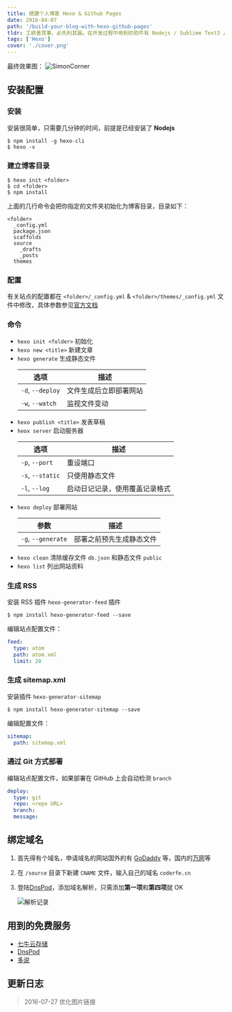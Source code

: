 ```yaml
---
title: 搭建个人博客 Hexo & Github Pages
date: 2016-04-07
path: '/build-your-blog-with-hexo-github-pages'
tldr: 工欲善其事，必先利其器。在开发过程中用到的软件有 Nodejs / Sublime Text3 / Git 等，参考资料主要是官方文档。
tags: ['Hexo']
cover: './cover.png'
---
```


最终效果图：
![SimonCorner](http://oaz5uxplb.bkt.clouddn.com/blog/blog-shot.png)

## 安装配置

### 安装

安装很简单，只需要几分钟的时间，前提是已经安装了 **Nodejs**

```
$ npm install -g hexo-cli
$ hexo -v
```

### 建立博客目录

```
$ hexo init <folder>
$ cd <folder>
$ npm install
```

上面的几行命令会把你指定的文件夹初始化为博客目录，目录如下：

<!-- more -->

```
<folder>
  _config.yml
  package.json
  scaffolds
  source
  	_drafts
  	_posts
  themes
```

### 配置

有关站点的配置都在 `<folder>/_config.yml` & `<folder>/themes/_config.yml` 文件中修改，具体参数参见[官方文档](https://hexo.io/zh-cn/docs/configuration.html)

### 命令

- `hexo init <folder>` 初始化
- `hexo new <title>` 新建文章
- `hexo generate` 生成静态文件
  <table><thead><tr><th>选项</th><th>描述</th></tr></thead><tbody><tr><td><code>-d</code>, <code>--deploy</code></td><td>文件生成后立即部署网站</td></tr><tr><td><code>-w</code>, <code>--watch</code></td><td>监视文件变动</td></tr></tbody></table>
- `hexo publish <title>` 发表草稿
- `heox server` 启动服务器
  <table><thead><tr><th>选项</th><th>描述</th></tr></thead><tbody><tr><td><code>-p</code>, <code>--port</code></td><td>重设端口</td></tr><tr><td><code>-s</code>, <code>--static</code></td><td>只使用静态文件</td></tr><tr><td><code>-l</code>, <code>--log</code></td><td>启动日记记录，使用覆盖记录格式</td></tr></tbody></table>
- `hexo deploy` 部署网站
  <table><thead><tr><th>参数</th><th>描述</th></tr></thead><tbody><tr><td><code>-g</code>, <code>--generate</code></td><td>部署之前预先生成静态文件</td></tr></tbody></table>
- `hexo clean` 清除缓存文件 `db.json` 和静态文件 `public`
- `hexo list` 列出网站资料

### 生成 RSS

安装 RSS 插件 `hexo-generator-feed` 插件

```
$ npm install hexo-generator-feed --save
```

编辑站点配置文件：

```yaml
feed:
  type: atom
  path: atom.xml
  limit: 20
```

### 生成 sitemap.xml

安装插件 `hexo-generator-sitemap`

```
$ npm install hexo-generator-sitemap --save
```

编辑配置文件：

```yaml
sitemap:
  path: sitemap.xml
```

### 通过 Git 方式部署

编辑站点配置文件，如果部署在 GitHub 上会自动检测 `branch`

```yaml
deploy:
  type: git
  repo: <repo URL>
  branch:
  message:
```

## 绑定域名

1. 首先得有个域名，申请域名的网站国外的有 [GoDaddy](https://sg.godaddy.com/) 等，国内的[万网](https://wanwang.aliyun.com)等
2. 在 `/source` 目录下新建 `CNAME` 文件，输入自己的域名 `coderfe.cn`
3. 登陆[DnsPod](https://www.dnspod.cn/)，添加域名解析，只需添加**第一项**和**第四项**就 OK

   ![解析记录](http://oaz5uxplb.bkt.clouddn.com/blog/dnspod.png)

## 用到的免费服务

- [七牛云存储](http://www.qiniu.com/)
- [DnsPod](https://www.dnspod.cn/)
- [多说](http://duoshuo.com/)

## 更新日志

> 2016-07-27 优化图片链接
